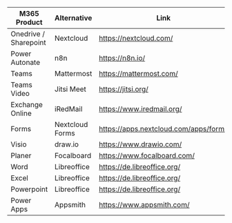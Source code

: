 | M365 Product  | Alternative | Link |
| ------------- | ------------- | ------------- |
| Onedrive / Sharepoint  | Nextcloud  | https://nextcloud.com/ |
| Power Autonate | n8n | https://n8n.io/ |
| Teams | Mattermost | https://mattermost.com/ |
| Teams Video | Jitsi Meet | https://jitsi.org/
| Exchange Online | iRedMail |  https://www.iredmail.org/ |
| Forms | Nextcloud Forms | https://apps.nextcloud.com/apps/forms |
| Visio | draw.io | https://www.drawio.com/ |
| Planer | Focalboard | https://www.focalboard.com/ |
| Word  | Libreoffice | https://de.libreoffice.org/ |
| Excel | Libreoffice | https://de.libreoffice.org/ |
| Powerpoint | Libreoffice | https://de.libreoffice.org/ |
| Power Apps | Appsmith | https://www.appsmith.com/ |
